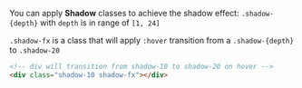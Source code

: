 You can apply **Shadow** classes to achieve the shadow effect: `.shadow-{depth}` with `depth` is in range of `[1, 24]`

`.shadow-fx` is a class that will apply `:hover` transition from a `.shadow-{depth}` to `.shadow-20`

```html
<!-- div will transition from shadow-10 to shadow-20 on hover -->
<div class="shadow-10 shadow-fx"></div>
```
